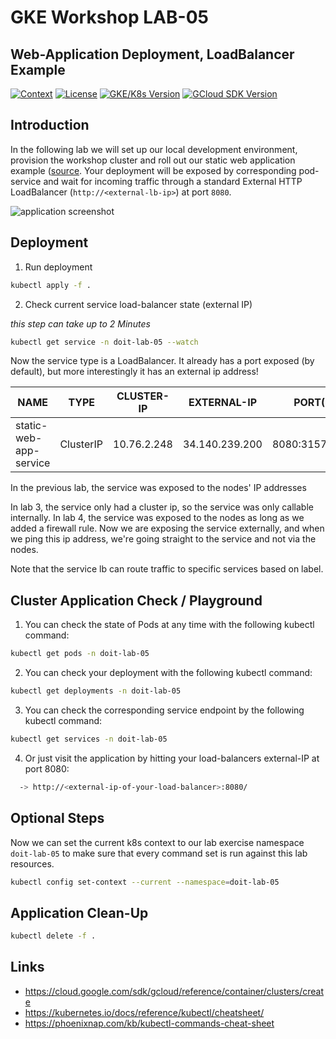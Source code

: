 # GKE Workshop LAB-05

## Web-Application Deployment, LoadBalancer Example

[![Context](https://img.shields.io/badge/GKE%20Fundamentals-1-blue.svg)](#)
[![License](https://img.shields.io/badge/License-Apache%202.0-blue.svg)](https://opensource.org/licenses/Apache-2.0)
[![GKE/K8s Version](https://img.shields.io/badge/k8s%20version-1.18.20-blue.svg)](#)
[![GCloud SDK Version](https://img.shields.io/badge/gcloud%20version-359.0.0-blue.svg)](#)

## Introduction

In the following lab we will set up our local development environment, provision the workshop cluster and roll out our static web application example ([source](https://github.com/doitintl/labs-web-app-static). Your deployment will be exposed by corresponding pod-service and wait for incoming traffic through a standard External HTTP LoadBalancer (`http://<external-lb-ip>`) at port `8080`.

![application screenshot](../.github/media/lab-05-screenshot-small.png)

## Deployment

1. Run deployment

```bash
kubectl apply -f .
```

2. Check current service load-balancer state (external IP)

_this step can take up to 2 Minutes_

```bash
kubectl get service -n doit-lab-05 --watch
```

Now the service type is a LoadBalancer. It already has a port exposed (by default), but more interestingly it has an external ip address!

| NAME                   | TYPE      | CLUSTER-IP  | EXTERNAL-IP    | PORT(S)        |
| ---------------------- | --------- | ----------- | -------------- | -------------- |
| static-web-app-service | ClusterIP | 10.76.2.248 | 34.140.239.200 | 8080:31578/TCP |

In the previous lab, the service was exposed to the nodes' IP addresses

In lab 3, the service only had a cluster ip, so the service was only callable internally. In lab 4, the service was exposed to the nodes as long as we added a firewall rule. Now we are exposing the service externally, and when we ping this ip address, we're going straight to the service and not via the nodes.

Note that the service lb can route traffic to specific services based on label.

## Cluster Application Check / Playground

1. You can check the state of Pods at any time with the following kubectl command:

```bash
kubectl get pods -n doit-lab-05
```

2. You can check your deployment with the following kubectl command:

```bash
kubectl get deployments -n doit-lab-05
```

3. You can check the corresponding service endpoint by the following kubectl command:

```bash
kubectl get services -n doit-lab-05
```

4. Or just visit the application by hitting your load-balancers external-IP at port 8080:

```bash
  -> http://<external-ip-of-your-load-balancer>:8080/
```

## Optional Steps

Now we can set the current k8s context to our lab exercise namespace `doit-lab-05` to make sure that every command set is run against this lab resources.

```bash
kubectl config set-context --current --namespace=doit-lab-05
```

## Application Clean-Up

```bash
kubectl delete -f .
```

## Links

- https://cloud.google.com/sdk/gcloud/reference/container/clusters/create
- https://kubernetes.io/docs/reference/kubectl/cheatsheet/
- https://phoenixnap.com/kb/kubectl-commands-cheat-sheet

